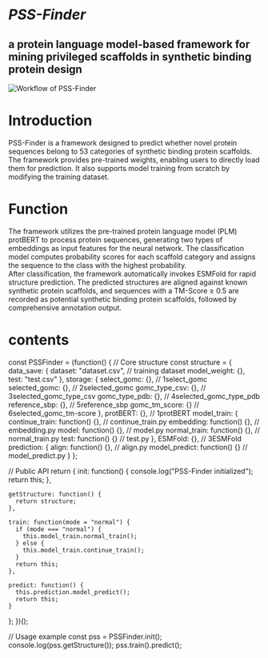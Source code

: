 ***PSS-Finder***
=
a protein language model-based framework for mining privileged scaffolds in synthetic binding protein design
-
![Workflow of PSS-Finder](PSS-Finder.png)

# Introduction  
PSS-Finder is a framework designed to predict whether novel protein sequences belong to 53 categories of synthetic binding protein scaffolds. The framework provides pre-trained weights, enabling users to directly load them for prediction. It also supports model training from scratch by modifying the training dataset.

# Function  
The framework utilizes the pre-trained protein language model (PLM) protBERT to process protein sequences, generating two types of embeddings as input features for the neural network. The classification model computes probability scores for each scaffold category and assigns the sequence to the class with the highest probability.  
After classification, the framework automatically invokes ESMFold for rapid structure prediction. The predicted structures are aligned against known synthetic protein scaffolds, and sequences with a TM-Score ≥ 0.5 are recorded as potential synthetic binding protein scaffolds, followed by comprehensive annotation output.

# contents
const PSSFinder = (function() {
  // Core structure
  const structure = {
    data_save: {
      dataset: "dataset.csv", // training dataset
      model_weight: {},
      test: "test.csv"
    },
    storage: {
      select_gomc: {},       // 1select_gomc
      selected_gomc: {},     // 2selected_gomc
      gomc_type_csv: {},    // 3selected_gomc_type_csv
      gomc_type_pdb: {},    // 4selected_gomc_type_pdb
      reference_sbp: {},     // 5reference_sbp
      gomc_tm_score: {}     // 6selected_gomc_tm-score
    },
    protBERT: {},            // 1protBERT
    model_train: {
      continue_train: function() {},  // continue_train.py
      embedding: function() {},       // embedding.py
      model: function() {},           // model.py
      normal_train: function() {},    // normal_train.py
      test: function() {}             // test.py
    },
    ESMFold: {},             // 3ESMFold
    prediction: {
      align: function() {},   // align.py
      model_predict: function() {} // model_predict.py
    }
  };

  // Public API
  return {
    init: function() {
      console.log("PSS-Finder initialized");
      return this;
    },
    
    getStructure: function() {
      return structure;
    },
    
    train: function(mode = "normal") {
      if (mode === "normal") {
        this.model_train.normal_train();
      } else {
        this.model_train.continue_train();
      }
      return this;
    },
    
    predict: function() {
      this.prediction.model_predict();
      return this;
    }
  };
})();

// Usage example
const pss = PSSFinder.init();
console.log(pss.getStructure());
pss.train().predict();
